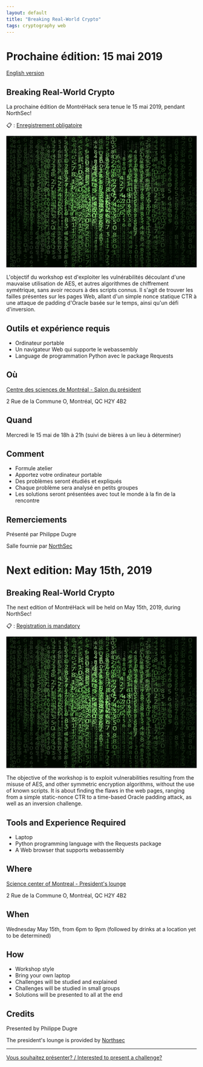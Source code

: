 ```yaml
---
layout: default
title: "Breaking Real-World Crypto"
tags: cryptography web
---
```


# Prochaine édition: 15 mai 2019

[English version](#english)

## Breaking Real-World Crypto

La prochaine édition de MontréHack sera tenue le 15 mai 2019, pendant NorthSec!

:clipboard: : [Enregistrement obligatoire](https://www.eventbrite.ca/e/montrehack-breaking-aes-101-tickets-61008084824)

![Breaking real-world crypto 101](/images/19-05_breaking_real_world_crypto.jpg)

L'objectif du workshop est d'exploiter les vulnérabilités découlant d'une mauvaise utilisation de AES, et autres algorithmes de chiffrement symétrique, sans avoir recours à des scripts connus. Il s'agit de trouver les failles présentes sur les pages Web, allant d'un simple nonce statique CTR à une attaque de padding d'Oracle basée sur le temps, ainsi qu'un défi d'inversion.

## Outils et expérience requis

* Ordinateur portable
* Un navigateur Web qui supporte le webassembly
* Language de programmation Python avec le package Requests

## Où 

[Centre des sciences de Montréal - Salon du président](https://www.centredessciencesdemontreal.com/)

2 Rue de la Commune O, Montréal, QC H2Y 4B2

## Quand

Mercredi le 15 mai de 18h à 21h (suivi de bières à un lieu à déterminer)

## Comment
 
* Formule atelier
* Apportez votre ordinateur portable
* Des problèmes seront étudiés et expliqués
* Chaque problème sera analysé en petits groupes
* Les solutions seront présentées avec tout le monde à la fin de la rencontre

## Remerciements

Présenté par Philippe Dugre

Salle fournie par [NorthSec](https://nsec.io/)

<a id="english"></a>

# Next edition: May 15th, 2019

## Breaking Real-World Crypto

The next edition of MontréHack will be held on May 15th, 2019, during NorthSec!

:clipboard: : [Registration is mandatory](https://www.eventbrite.ca/e/montrehack-breaking-aes-101-tickets-61008084824)

![Breaking real-world crypto 101](/images/19-05_breaking_real_world_crypto.jpg)

The objective of the workshop is to exploit vulnerabilities resulting from the misuse of AES, and other symmetric encryption algorithms, without the use of known scripts. It is about finding the flaws in the web pages, ranging from a simple static-nonce CTR to a time-based Oracle padding attack, as well as an inversion challenge.

## Tools and Experience Required

* Laptop
* Python programming language with the Requests package
* A Web browser that supports webassembly

## Where

[Science center of Montreal - President's lounge](https://www.centredessciencesdemontreal.com/)

2 Rue de la Commune O, Montréal, QC H2Y 4B2

## When

Wednesday May 15th, from 6pm to 9pm (followed by drinks at a location yet to be determined)

## How

* Workshop style
* Bring your own laptop
* Challenges will be studied and explained
* Challenges will be studied in small groups
* Solutions will be presented to all at the end

## Credits

Presented by Philippe Dugre

The president's lounge is provided by [Northsec](https://nsec.io/)

<hr/>

[Vous souhaitez présenter? / Interested to present a challenge?](https://docs.google.com/forms/d/e/1FAIpQLScyp0WithS4NLBHxUeQr-RG1CNozr4ZyCInvJfWPpv_cv_CeQ/viewform)

